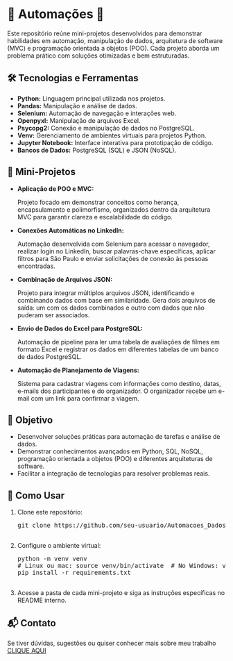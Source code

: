 <h1>🤖 Automações 📂</h1>
<p>
  Este repositório reúne mini-projetos desenvolvidos para demonstrar habilidades em automação, manipulação de dados, arquitetura de software (MVC) e programação orientada a objetos (POO).  
  Cada projeto aborda um problema prático com soluções otimizadas e bem estruturadas.
</p>

<h2>🛠️ Tecnologias e Ferramentas</h2>
<ul>
  <li><b>Python:</b> Linguagem principal utilizada nos projetos.</li>
  <li><b>Pandas:</b> Manipulação e análise de dados.</li>
  <li><b>Selenium:</b> Automação de navegação e interações web.</li>
  <li><b>Openpyxl:</b> Manipulação de arquivos Excel.</li>
  <li><b>Psycopg2:</b> Conexão e manipulação de dados no PostgreSQL.</li>
  <li><b>Venv:</b> Gerenciamento de ambientes virtuais para projetos Python.</li>
  <li><b>Jupyter Notebook:</b> Interface interativa para prototipação de código.</li>
  <li><b>Bancos de Dados:</b> PostgreSQL (SQL) e JSON (NoSQL).</li>
</ul>

<h2>📁 Mini-Projetos</h2>
<ul>
<li>
    <b>Aplicação de POO e MVC:</b>
    <p>
      Projeto focado em demonstrar conceitos como herança, encapsulamento e polimorfismo, organizados dentro da arquitetura MVC para garantir clareza e escalabilidade do código.
    </p>
  </li>
  <li>
    <b>Conexões Automáticas no LinkedIn:</b> 
    <p>
      Automação desenvolvida com Selenium para acessar o navegador, realizar login no LinkedIn, buscar palavras-chave específicas, aplicar filtros para São Paulo e enviar solicitações de conexão às pessoas encontradas.
    </p>
  </li>
  <li>
    <b>Combinação de Arquivos JSON:</b>
    <p>
      Projeto para integrar múltiplos arquivos JSON, identificando e combinando dados com base em similaridade. Gera dois arquivos de saída: um com os dados combinados e outro com dados que não puderam ser associados.
    </p>
  </li>
  <li>
    <b>Envio de Dados do Excel para PostgreSQL:</b>
    <p>
      Automação de pipeline para ler uma tabela de avaliações de filmes em formato Excel e registrar os dados em diferentes tabelas de um banco de dados PostgreSQL.
    </p>
  </li>
  <li>
    <b>Automação de Planejamento de Viagens:</b>
    <p>
      Sistema para cadastrar viagens com informações como destino, datas, e-mails dos participantes e do organizador. O organizador recebe um e-mail com um link para confirmar a viagem.
    </p>
  </li>
</ul>

<h2>🎯 Objetivo</h2>
<ul>
  <li>Desenvolver soluções práticas para automação de tarefas e análise de dados.</li>
  <li>Demonstrar conhecimentos avançados em Python, SQL, NoSQL, programação orientada a objetos (POO) e diferentes arquiteturas de software.</li>
  <li>Facilitar a integração de tecnologias para resolver problemas reais.</li>
</ul>

<h2>🚀 Como Usar</h2>
<ol>
  <li>Clone este repositório:
    <pre>
git clone https://github.com/seu-usuario/Automacoes_Dados_POO.git
    </pre>
  </li>
  <li>Configure o ambiente virtual:
    <pre>
python -m venv venv
# Linux ou mac: source venv/bin/activate  # No Windows: venv\Scripts\activate
pip install -r requirements.txt
    </pre>
  </li>
  <li>Acesse a pasta de cada mini-projeto e siga as instruções específicas no README interno.</li>
</ol>

<h2>📬 Contato</h2>
<p>
  Se tiver dúvidas, sugestões ou quiser conhecer mais sobre meu trabalho <a href="https://kaiquevfreitas.github.io/Site_Portifolio/">CLIQUE AQUI</a>
</p>
